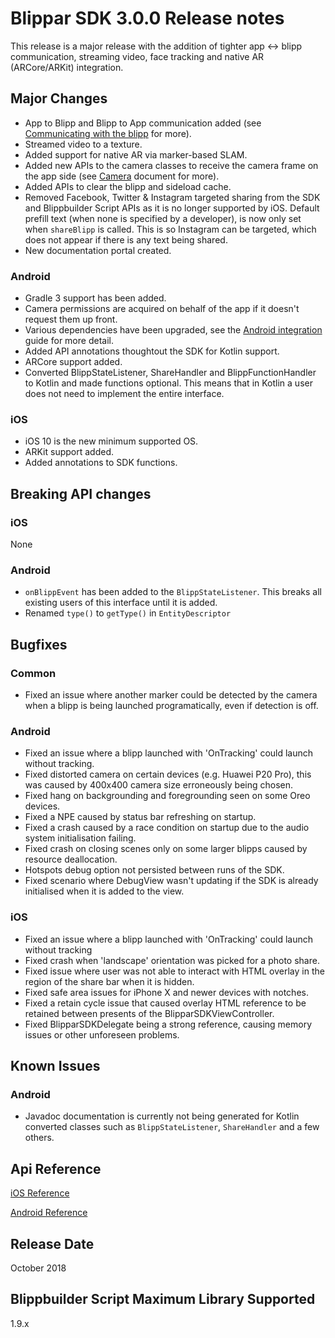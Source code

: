 # Blippar SDK 3.0.0 Release notes

This release is a major release with the addition of tighter app <-> blipp communication, streaming video, face tracking and native AR (ARCore/ARKit) integration.

## **Major Changes**

* App to Blipp and Blipp to App communication added (see [Communicating with the blipp](../../guides/customisation/communicating-with-the-blipp.md) for more).
* Streamed video to a texture.
* Added support for native AR via marker-based SLAM.
* Added new APIs to the camera classes to receive the camera frame on the app side (see [Camera](../../guides/camera.md) document for more).
* Added APIs to clear the blipp and sideload cache.
* Removed Facebook, Twitter & Instagram targeted sharing from the SDK and Blippbuilder Script APIs as it is no longer supported by iOS. Default prefill text (when none is specified by a developer), is now only set when `shareBlipp` is called. This is so Instagram can be targeted, which does not appear if there is any text being shared.
* New documentation portal created.

### Android

* Gradle 3 support has been added.
* Camera permissions are acquired on behalf of the app if it doesn't request them up front.
* Various dependencies have been upgraded, see the [Android integration](../../guides/android/README.md) guide for more detail.
* Added API annotations thoughtout the SDK for Kotlin support.
* ARCore support added.
* Converted BlippStateListener, ShareHandler and BlippFunctionHandler to Kotlin and made functions optional. This means that in Kotlin a user does not need to implement the entire interface.

### iOS

* iOS 10 is the new minimum supported OS.
* ARKit support added.
* Added annotations to SDK functions.

## **Breaking API changes**

### iOS

None

### Android

* `onBlippEvent` has been added to the `BlippStateListener`. This breaks all existing users of this interface until it is added.
* Renamed `type()` to `getType()` in `EntityDescriptor`

## **Bugfixes**

### Common

* Fixed an issue where another marker could be detected by the camera when a blipp is being launched programatically, even if detection is off.

### Android

* Fixed an issue where a blipp launched with 'OnTracking' could launch without tracking.
* Fixed distorted camera on certain devices (e.g. Huawei P20 Pro), this was caused by 400x400 camera size erroneously being chosen.
* Fixed hang on backgrounding and foregrounding seen on some Oreo devices.
* Fixed a NPE caused by status bar refreshing on startup.
* Fixed a crash caused by a race condition on startup due to the audio system initialisation failing.
* Fixed crash on closing scenes only on some larger blipps caused by resource deallocation.
* Hotspots debug option not persisted between runs of the SDK.
* Fixed scenario where DebugView wasn't updating if the SDK is already initialised when it is added to the view.

### iOS

* Fixed an issue where a blipp launched with 'OnTracking' could launch without tracking
* Fixed crash when 'landscape' orientation was picked for a photo share.
* Fixed issue where user was not able to interact with HTML overlay in the region of the share bar when it is hidden.
* Fixed safe area issues for iPhone X and newer devices with notches.
* Fixed a retain cycle issue that caused overlay HTML reference to be retained between presents of the BlipparSDKViewController.
* Fixed BlipparSDKDelegate being a strong reference, causing memory issues or other unforeseen problems.

## **Known Issues**

### Android

* Javadoc documentation is currently not being generated for Kotlin converted classes such as `BlippStateListener`, `ShareHandler` and a few others.

## **Api Reference**

[iOS Reference](http://phqeq0ldrt2zcqjc2xhayirsvmil1qz2.s3-website-eu-west-1.amazonaws.com/blippar-sdk/api/ios/3.0.0)

[Android Reference](http://phqeq0ldrt2zcqjc2xhayirsvmil1qz2.s3-website-eu-west-1.amazonaws.com/blippar-sdk/api/android/3.0.0)

## **Release Date**

October 2018

## **Blippbuilder Script Maximum Library Supported**

1.9.x